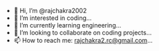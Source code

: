 - 👋 Hi, I’m @rajchakra2002
- 👀 I’m interested in coding...
- 🌱 I’m currently learning engineering...
- 💞️ I’m looking to collaborate on coding projects...
- 📫 How to reach me: rajchakra2.rc@gmail.com...

<!---
rajchakra2002/rajchakra2002 is a ✨ special ✨ repository because its `README.md` (this file) appears on your GitHub profile.
You can click the Preview link to take a look at your changes.
--->
